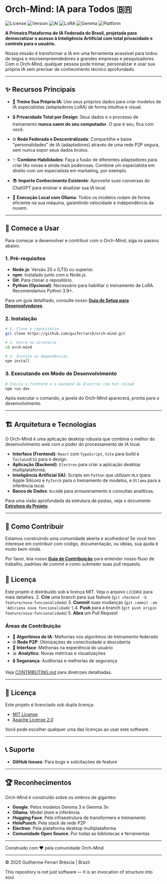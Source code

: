 # Orch-Mind: IA para Todos 🇧🇷

![License](https://img.shields.io/badge/license-MIT%20%2F%20Apache--2.0-green) ![Version](https://img.shields.io/badge/version-0.0.1-brightgreen) ![AI](https://img.shields.io/badge/AI-Federated-purple) ![LoRA](https://img.shields.io/badge/LoRA-P2P%20Sharing-orange) ![Gemma](https://img.shields.io/badge/Gemma-3%20%7C%203n-red) ![Platform](https://img.shields.io/badge/platform-Electron-lightgrey.svg)

**A Primeira Plataforma de IA Federada do Brasil, projetada para democratizar o acesso à Inteligência Artificial com total privacidade e controle para o usuário.**

Nossa missão é transformar a IA em uma ferramenta acessível para todos: de leigos e microempreendedores a grandes empresas e pesquisadores. Com o Orch-Mind, qualquer pessoa pode treinar, personalizar e usar sua própria IA sem precisar de conhecimento técnico aprofundado.

---

## ✨ Recursos Principais

- 🧠 **Treine Sua Própria IA**: Use seus próprios dados para criar modelos de IA especialistas (adaptadores LoRA) de forma intuitiva e visual.

- 🔒 **Privacidade Total por Design**: Seus dados e o processo de treinamento **nunca saem do seu computador**. O que é seu, fica com você.

- 🌐 **Rede Federada e Descentralizada**: Compartilhe e baixe "personalidades" de IA (adaptadores) através de uma rede P2P segura, sem nunca expor seus dados brutos.

- ✨ **Combine Habilidades**: Faça a fusão de diferentes adaptadores para criar IAs novas e ainda mais poderosas. Combine um especialista em direito com um especialista em marketing, por exemplo.

- 📚 **Importe Conhecimento Existente**: Aproveite suas conversas do ChatGPT para ensinar e atualizar sua IA local.

- 🚀 **Execução Local com Ollama**: Todos os modelos rodam de forma eficiente na sua máquina, garantindo velocidade e independência da nuvem.

---

## 🚀 Comece a Usar

Para começar a desenvolver e contribuir com o Orch-Mind, siga os passos abaixo.

### 1. Pré-requisitos

- **Node.js**: Versão 20.x (LTS) ou superior.
- **npm**: Instalado junto com o Node.js.
- **Git**: Para clonar o repositório.
- **Python (Opcional)**: Necessário para habilitar o treinamento de LoRA. Recomendamos Python 3.9+.

Para um guia detalhado, consulte nosso **[Guia de Setup para Desenvolvedores](./docs/Developer_Setup.md)**.

### 2. Instalação

```bash
# 1. Clone o repositório
git clone https://github.com/guiferrarib/orch-mind.git

# 2. Entre no diretório
cd orch-mind

# 3. Instale as dependências
npm install
```

### 3. Executando em Modo de Desenvolvimento

```bash
# Inicia o frontend e o backend do Electron com hot-reload
npm run dev
```

Após executar o comando, a janela do Orch-Mind aparecerá, pronta para o desenvolvimento.

---

## 🏗️ Arquitetura e Tecnologias

O Orch-Mind é uma aplicação desktop robusta que combina o melhor do desenvolvimento web com o poder do processamento de IA local.

- **Interface (Frontend)**: `React` com `TypeScript`, `Vite` para build e `TailwindCSS` para o design.
- **Aplicação (Backend)**: `Electron` para criar a aplicação desktop multiplataforma.
- **Inteligência Artificial (IA)**: Scripts em `Python` que utilizam `MLX` (para Apple Silicon) e `PyTorch` para o treinamento de modelos, e `Ollama` para a inferência local.
- **Banco de Dados**: `DuckDB` para armazenamento e consultas analíticas.

Para uma visão aprofundada da estrutura de pastas, veja o documento **[Estrutura do Projeto](./docs/introduction/02_Project_Structure.md)**.

---

## 🤝 Como Contribuir

Estamos construindo uma comunidade aberta e acolhedora! Se você tem interesse em contribuir com código, documentação, ou ideias, sua ajuda é muito bem-vinda.

Por favor, leia nosso **[Guia de Contribuição](./docs/Contributing.md)** para entender nosso fluxo de trabalho, padrões de commit e como submeter suas pull requests.

## 📜 Licença

Este projeto é distribuído sob a licença MIT. Veja o arquivo `LICENSE` para mais detalhes.
2. **Crie** uma branch para sua feature (`git checkout -b feature/nova-funcionalidade`)
3. **Commit** suas mudanças (`git commit -am 'Adiciona nova funcionalidade'`)
4. **Push** para a branch (`git push origin feature/nova-funcionalidade`)
5. **Abra** um Pull Request

### Áreas de Contribuição

- 🧠 **Algoritmos de IA**: Melhorias nos algoritmos de treinamento federado
- 🌐 **Rede P2P**: Otimizações de conectividade e descoberta
- 🎨 **Interface**: Melhorias na experiência do usuário
- 📊 **Analytics**: Novas métricas e visualizações
- 🔒 **Segurança**: Auditorias e melhorias de segurança

Veja [CONTRIBUTING.md](./docs/Contributing.md) para diretrizes detalhadas.

---

## 📄 Licença

Este projeto é licenciado sob dupla licença:

- [MIT License](LICENSE-MIT)
- [Apache License 2.0](LICENSE-APACHE)

Você pode escolher qualquer uma das licenças ao usar este software.

---

## 📞 Suporte

- **GitHub Issues**: Para bugs e solicitações de feature

---

## 🏆 Reconhecimentos

Orch-Mind é construído sobre os ombros de gigantes:

- **Google**: Pelos modelos Gemma 3 e Gemma 3n
- **Ollama**: Model store e inferência
- **Hugging Face**: Pela infraestrutura de transformers e treinamento
- **HolePunch**: Pela stack de rede P2P
- **Electron**: Pela plataforma desktop multiplataforma
- **Comunidade Open Source**: Por todas as bibliotecas e ferramentas

---

Construído com ❤️ pela comunidade Orch-Mind

---

© 2025 Guilherme Ferrari Bréscia | Brazil

This repository is not just software — it is an invocation of structure into soul.
